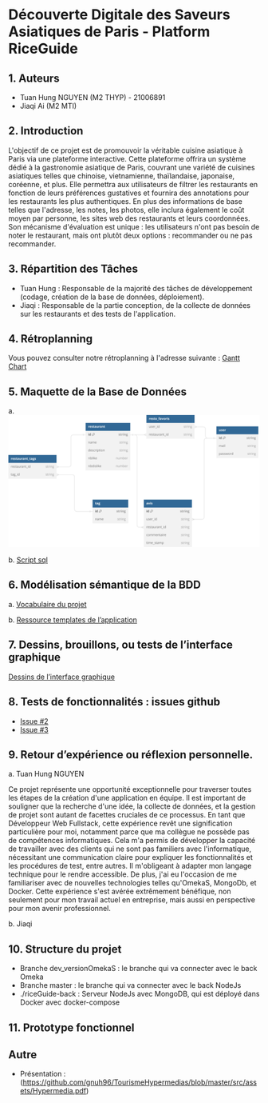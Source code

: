 # Découverte Digitale des Saveurs Asiatiques de Paris - Platform RiceGuide

## 1. Auteurs

- Tuan Hung NGUYEN (M2 THYP) - 21006891
- Jiaqi Ai (M2 MTI)

## 2. Introduction

L'objectif de ce projet est de promouvoir la véritable cuisine asiatique à Paris via une plateforme interactive. Cette plateforme offrira un système dédié à la gastronomie asiatique de Paris, couvrant une variété de cuisines asiatiques telles que chinoise, vietnamienne, thaïlandaise, japonaise, coréenne, et plus. Elle permettra aux utilisateurs de filtrer les restaurants en fonction de leurs préférences gustatives et fournira des annotations pour les restaurants les plus authentiques. En plus des informations de base telles que l'adresse, les notes, les photos, elle inclura également le coût moyen par personne, les sites web des restaurants et leurs coordonnées. Son mécanisme d'évaluation est unique : les utilisateurs n'ont pas besoin de noter le restaurant, mais ont plutôt deux options : recommander ou ne pas recommander.

## 3. Répartition des Tâches

- Tuan Hung : Responsable de la majorité des tâches de développement (codage, création de la base de données, déploiement).
- Jiaqi : Responsable de la partie conception, de la collecte de données sur les restaurants et des tests de l'application.

## 4. Rétroplanning

Vous pouvez consulter notre rétroplanning à l'adresse suivante : [Gantt Chart](https://docs.google.com/spreadsheets/d/1Smf0AGayYaKLLXAY-mYy6bWEJUkBLgUWZ6znTZX_G3g/edit?usp=sharing)

## 5. Maquette de la Base de Données

a. ![Diagramme de la Base de Données](https://github.com/gnuh96/TourismeHypermedias/blob/master/src/assets/svg/SQL%20Diagram.svg)

b. [Script sql](https://github.com/gnuh96/TourismeHypermedias/blob/master/omk/bdd/omk.sql)

## 6. Modélisation sémantique de la BDD

a. [Vocabulaire du projet](https://github.com/gnuh96/TourismeHypermedias/blob/master/bdd/vocab.ttl)

b. [Ressource templates de l’application](https://github.com/gnuh96/TourismeHypermedias/tree/master/bdd/rt)

## 7. Dessins, brouillons, ou tests de l’interface graphique

[Dessins de l’interface graphique](https://www.figma.com/file/bumM9HJ1ksmESBlTSkAdIx/CusineTHYP?type=design&node-id=0%3A1&mode=design&t=WRH0K6uTpD6LlS3F-1)

## 8. Tests de fonctionnalités : issues github

- [Issue #2](https://github.com/gnuh96/TourismeHypermedias/issues/2)
- [Issue #3](https://github.com/gnuh96/TourismeHypermedias/issues/3)

## 9. Retour d’expérience ou réflexion personnelle.

a. Tuan Hung NGUYEN 

Ce projet représente une opportunité exceptionnelle pour traverser toutes les étapes de la création d'une application en équipe. Il est important de souligner que la recherche d'une idée, la collecte de données, et la gestion de projet sont autant de facettes cruciales de ce processus. En tant que Développeur Web Fullstack, cette expérience revêt une signification particulière pour moi, notamment parce que ma collègue ne possède pas de compétences informatiques. Cela m'a permis de développer la capacité de travailler avec des clients qui ne sont pas familiers avec l'informatique, nécessitant une communication claire pour expliquer les fonctionnalités et les procédures de test, entre autres. Il m'obligeant à adapter mon langage technique pour le rendre accessible. De plus, j'ai eu l'occasion de me familiariser avec de nouvelles technologies telles qu'OmekaS, MongoDb, et Docker. Cette expérience s'est avérée extrêmement bénéfique, non seulement pour mon travail actuel en entreprise, mais aussi en perspective pour mon avenir professionnel.

b. Jiaqi

## 10. Structure du projet

- Branche dev_versionOmekaS : le branche qui va connecter avec le back Omeka
- Branche master : le branche qui va connecter avec le back NodeJs
- ./riceGuide-back : Serveur NodeJs avec MongoDB, qui est déployé dans Docker avec docker-compose

## 11. Prototype fonctionnel

## Autre

- Présentation : (https://github.com/gnuh96/TourismeHypermedias/blob/master/src/assets/Hypermedia.pdf)
